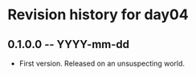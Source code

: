 # Revision history for day04

## 0.1.0.0  -- YYYY-mm-dd

* First version. Released on an unsuspecting world.
